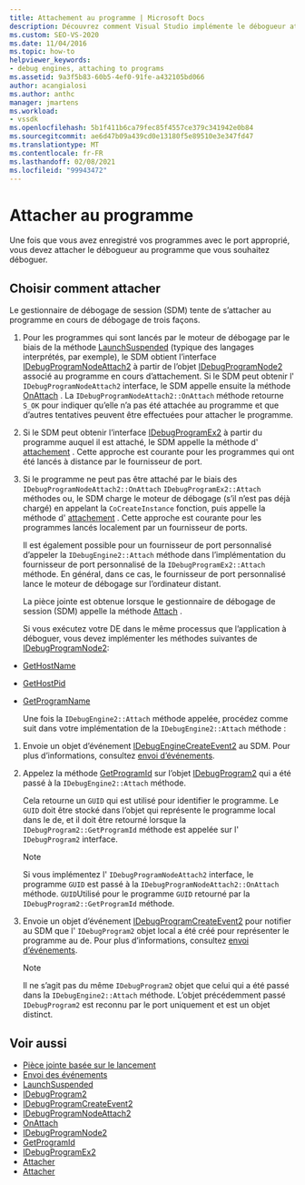 ```yaml
---
title: Attachement au programme | Microsoft Docs
description: Découvrez comment Visual Studio implémente le débogueur attaché à un programme une fois que le programme a été inscrit avec le port approprié.
ms.custom: SEO-VS-2020
ms.date: 11/04/2016
ms.topic: how-to
helpviewer_keywords:
- debug engines, attaching to programs
ms.assetid: 9a3f5b83-60b5-4ef0-91fe-a432105bd066
author: acangialosi
ms.author: anthc
manager: jmartens
ms.workload:
- vssdk
ms.openlocfilehash: 5b1f411b6ca79fec85f4557ce379c341942e0b84
ms.sourcegitcommit: ae6d47b09a439cd0e13180f5e89510e3e347fd47
ms.translationtype: MT
ms.contentlocale: fr-FR
ms.lasthandoff: 02/08/2021
ms.locfileid: "99943472"
---
```

# <a name="attach-to-the-program"></a>Attacher au programme
Une fois que vous avez enregistré vos programmes avec le port approprié, vous devez attacher le débogueur au programme que vous souhaitez déboguer.

## <a name="choose-how-to-attach"></a>Choisir comment attacher
 Le gestionnaire de débogage de session (SDM) tente de s’attacher au programme en cours de débogage de trois façons.

1. Pour les programmes qui sont lancés par le moteur de débogage par le biais de la méthode [LaunchSuspended](../../extensibility/debugger/reference/idebugenginelaunch2-launchsuspended.md) (typique des langages interprétés, par exemple), le SDM obtient l’interface [IDebugProgramNodeAttach2](../../extensibility/debugger/reference/idebugprogramnodeattach2.md) à partir de l’objet [IDebugProgramNode2](../../extensibility/debugger/reference/idebugprogramnode2.md) associé au programme en cours d’attachement. Si le SDM peut obtenir l' `IDebugProgramNodeAttach2` interface, le SDM appelle ensuite la méthode [OnAttach](../../extensibility/debugger/reference/idebugprogramnodeattach2-onattach.md) . La `IDebugProgramNodeAttach2::OnAttach` méthode retourne `S_OK` pour indiquer qu’elle n’a pas été attachée au programme et que d’autres tentatives peuvent être effectuées pour attacher le programme.

2. Si le SDM peut obtenir l’interface [IDebugProgramEx2](../../extensibility/debugger/reference/idebugprogramex2.md) à partir du programme auquel il est attaché, le SDM appelle la méthode d' [attachement](../../extensibility/debugger/reference/idebugprogramex2-attach.md) . Cette approche est courante pour les programmes qui ont été lancés à distance par le fournisseur de port.

3. Si le programme ne peut pas être attaché par le biais des `IDebugProgramNodeAttach2::OnAttach` `IDebugProgramEx2::Attach` méthodes ou, le SDM charge le moteur de débogage (s’il n’est pas déjà chargé) en appelant la `CoCreateInstance` fonction, puis appelle la méthode d' [attachement](../../extensibility/debugger/reference/idebugengine2-attach.md) . Cette approche est courante pour les programmes lancés localement par un fournisseur de ports.

    Il est également possible pour un fournisseur de port personnalisé d’appeler la `IDebugEngine2::Attach` méthode dans l’implémentation du fournisseur de port personnalisé de la `IDebugProgramEx2::Attach` méthode. En général, dans ce cas, le fournisseur de port personnalisé lance le moteur de débogage sur l’ordinateur distant.

   La pièce jointe est obtenue lorsque le gestionnaire de débogage de session (SDM) appelle la méthode [Attach](../../extensibility/debugger/reference/idebugengine2-attach.md) .

   Si vous exécutez votre DE dans le même processus que l’application à déboguer, vous devez implémenter les méthodes suivantes de [IDebugProgramNode2](../../extensibility/debugger/reference/idebugprogramnode2.md):

- [GetHostName](../../extensibility/debugger/reference/idebugprogramnode2-gethostname.md)

- [GetHostPid](../../extensibility/debugger/reference/idebugprogramnode2-gethostpid.md)

- [GetProgramName](../../extensibility/debugger/reference/idebugprogramnode2-getprogramname.md)

  Une fois la `IDebugEngine2::Attach` méthode appelée, procédez comme suit dans votre implémentation de la `IDebugEngine2::Attach` méthode :

1. Envoie un objet d’événement [IDebugEngineCreateEvent2](../../extensibility/debugger/reference/idebugenginecreateevent2.md) au SDM. Pour plus d’informations, consultez [envoi d’événements](../../extensibility/debugger/sending-events.md).

2. Appelez la méthode [GetProgramId](../../extensibility/debugger/reference/idebugprogram2-getprogramid.md) sur l’objet [IDebugProgram2](../../extensibility/debugger/reference/idebugprogram2.md) qui a été passé à la `IDebugEngine2::Attach` méthode.

     Cela retourne un `GUID` qui est utilisé pour identifier le programme. Le `GUID` doit être stocké dans l’objet qui représente le programme local dans le de, et il doit être retourné lorsque la `IDebugProgram2::GetProgramId` méthode est appelée sur l' `IDebugProgram2` interface.

    > [!NOTE]
    > Si vous implémentez l' `IDebugProgramNodeAttach2` interface, le programme `GUID` est passé à la `IDebugProgramNodeAttach2::OnAttach` méthode. `GUID`Utilisé pour le programme `GUID` retourné par la `IDebugProgram2::GetProgramId` méthode.

3. Envoie un objet d’événement [IDebugProgramCreateEvent2](../../extensibility/debugger/reference/idebugprogramcreateevent2.md) pour notifier au SDM que l' `IDebugProgram2` objet local a été créé pour représenter le programme au de. Pour plus d’informations, consultez [envoi d’événements](../../extensibility/debugger/sending-events.md).

    > [!NOTE]
    > Il ne s’agit pas du même `IDebugProgram2` objet que celui qui a été passé dans la `IDebugEngine2::Attach` méthode. L’objet précédemment passé `IDebugProgram2` est reconnu par le port uniquement et est un objet distinct.

## <a name="see-also"></a>Voir aussi
- [Pièce jointe basée sur le lancement](../../extensibility/debugger/launch-based-attachment.md)
- [Envoi des événements](../../extensibility/debugger/sending-events.md)
- [LaunchSuspended](../../extensibility/debugger/reference/idebugenginelaunch2-launchsuspended.md)
- [IDebugProgram2](../../extensibility/debugger/reference/idebugprogram2.md)
- [IDebugProgramCreateEvent2](../../extensibility/debugger/reference/idebugprogramcreateevent2.md)
- [IDebugProgramNodeAttach2](../../extensibility/debugger/reference/idebugprogramnodeattach2.md)
- [OnAttach](../../extensibility/debugger/reference/idebugprogramnodeattach2-onattach.md)
- [IDebugProgramNode2](../../extensibility/debugger/reference/idebugprogramnode2.md)
- [GetProgramId](../../extensibility/debugger/reference/idebugprogram2-getprogramid.md)
- [IDebugProgramEx2](../../extensibility/debugger/reference/idebugprogramex2.md)
- [Attacher](../../extensibility/debugger/reference/idebugprogramex2-attach.md)
- [Attacher](../../extensibility/debugger/reference/idebugengine2-attach.md)
